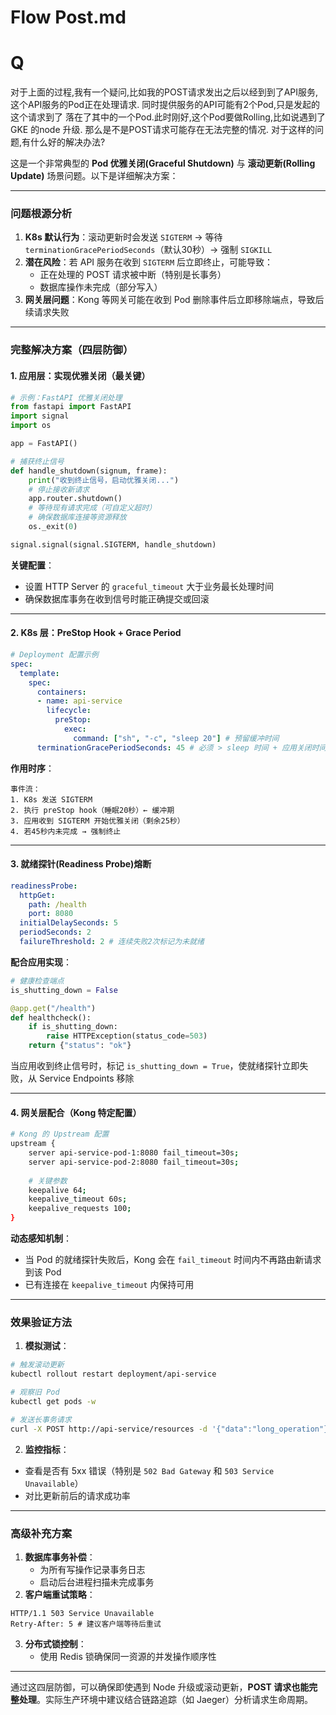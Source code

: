 # Flow Post.md
# Q 
对于上面的过程,我有一个疑问,比如我的POST请求发出之后以经到到了API服务,这个API服务的Pod正在处理请求. 同时提供服务的API可能有2个Pod,只是发起的这个请求到了 落在了其中的一个Pod.此时刚好,这个Pod要做Rolling,比如说遇到了GKE 的node 升级. 那么是不是POST请求可能存在无法完整的情况. 对于这样的问题,有什么好的解决办法?

这是一个非常典型的 **Pod 优雅关闭(Graceful Shutdown)** 与 **滚动更新(Rolling Update)** 场景问题。以下是详细解决方案：

---

### 问题根源分析
1. **K8s 默认行为**：滚动更新时会发送 `SIGTERM` → 等待 `terminationGracePeriodSeconds`（默认30秒）→ 强制 `SIGKILL`
2. **潜在风险**：若 API 服务在收到 `SIGTERM` 后立即终止，可能导致：
   - 正在处理的 POST 请求被中断（特别是长事务）
   - 数据库操作未完成（部分写入）
3. **网关层问题**：Kong 等网关可能在收到 Pod 删除事件后立即移除端点，导致后续请求失败

---

### 完整解决方案（四层防御）

#### 1. **应用层：实现优雅关闭**（最关键）
```python
# 示例：FastAPI 优雅关闭处理
from fastapi import FastAPI
import signal
import os

app = FastAPI()

# 捕获终止信号
def handle_shutdown(signum, frame):
    print("收到终止信号，启动优雅关闭...")
    # 停止接收新请求
    app.router.shutdown()
    # 等待现有请求完成（可自定义超时）
    # 确保数据库连接等资源释放
    os._exit(0)

signal.signal(signal.SIGTERM, handle_shutdown)
```

**关键配置**：
- 设置 HTTP Server 的 `graceful_timeout` 大于业务最长处理时间
- 确保数据库事务在收到信号时能正确提交或回滚

---

#### 2. **K8s 层：PreStop Hook + Grace Period**
```yaml
# Deployment 配置示例
spec:
  template:
    spec:
      containers:
      - name: api-service
        lifecycle:
          preStop:
            exec:
              command: ["sh", "-c", "sleep 20"] # 预留缓冲时间
      terminationGracePeriodSeconds: 45 # 必须 > sleep 时间 + 应用关闭时间
```

**作用时序**：
```
事件流：
1. K8s 发送 SIGTERM
2. 执行 preStop hook（睡眠20秒）← 缓冲期
3. 应用收到 SIGTERM 开始优雅关闭（剩余25秒）
4. 若45秒内未完成 → 强制终止
```

---

#### 3. **就绪探针(Readiness Probe)熔断**
```yaml
readinessProbe:
  httpGet:
    path: /health
    port: 8080
  initialDelaySeconds: 5
  periodSeconds: 2
  failureThreshold: 2 # 连续失败2次标记为未就绪
```

**配合应用实现**：
```python
# 健康检查端点
is_shutting_down = False 

@app.get("/health")
def healthcheck():
    if is_shutting_down:
        raise HTTPException(status_code=503)
    return {"status": "ok"}
```

当应用收到终止信号时，标记 `is_shutting_down = True`，使就绪探针立即失败，从 Service Endpoints 移除

---

#### 4. **网关层配合（Kong 特定配置）**
```bash
# Kong 的 Upstream 配置
upstream {
    server api-service-pod-1:8080 fail_timeout=30s;
    server api-service-pod-2:8080 fail_timeout=30s;
    
    # 关键参数
    keepalive 64;
    keepalive_timeout 60s;
    keepalive_requests 100;
}
```

**动态感知机制**：
- 当 Pod 的就绪探针失败后，Kong 会在 `fail_timeout` 时间内不再路由新请求到该 Pod
- 已有连接在 `keepalive_timeout` 内保持可用

---

### 效果验证方法
1. **模拟测试**：
```bash
# 触发滚动更新
kubectl rollout restart deployment/api-service

# 观察旧 Pod
kubectl get pods -w

# 发送长事务请求
curl -X POST http://api-service/resources -d '{"data":"long_operation"}' -v
```

2. **监控指标**：
- 查看是否有 5xx 错误（特别是 `502 Bad Gateway` 和 `503 Service Unavailable`）
- 对比更新前后的请求成功率

---

### 高级补充方案
1. **数据库事务补偿**：
   - 为所有写操作记录事务日志
   - 启动后台进程扫描未完成事务
2. **客户端重试策略**：
```http
HTTP/1.1 503 Service Unavailable
Retry-After: 5 # 建议客户端等待后重试
```
3. **分布式锁控制**：
   - 使用 Redis 锁确保同一资源的并发操作顺序性

---

通过这四层防御，可以确保即使遇到 Node 升级或滚动更新，**POST 请求也能完整处理**。实际生产环境中建议结合链路追踪（如 Jaeger）分析请求生命周期。